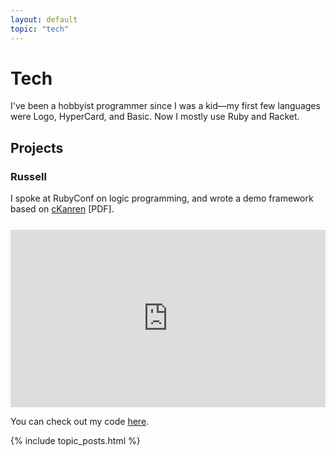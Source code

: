 ```yaml
---
layout: default
topic: "tech"
---
```


<h1 class="page-heading">Tech</h1>

I've been a hobbyist programmer since I was a kid—my first few languages were Logo, HyperCard, and Basic. Now I mostly use Ruby and Racket.

## Projects

### Russell

I spoke at RubyConf on logic programming, and wrote a demo framework based on [cKanren](http://scheme2011.ucombinator.org/papers/Alvis2011.pdf) [PDF].

<div style="position:relative;height:0;margin-top:25px;padding-bottom:56.25%"><iframe src="https://www.youtube.com/embed/f5Bi6_GOIB8?ecver=2" width="640" height="360" frameborder="0" style="position:absolute;width:100%;height:100%;left:0" allowfullscreen></iframe></div>

You can check out my code [here](https://gitlab.com/gavinmcg/russell).

{% include topic_posts.html %}